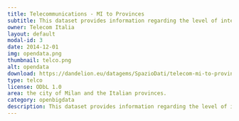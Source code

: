 ```yaml
---
title: Telecommunications - MI to Provinces
subtitle: This dataset provides information regarding the level of interaction between the areas of the city of Milan and the Italian provinces. 
owner: Telecom Italia
layout: default
modal-id: 3
date: 2014-12-01
img: opendata.png
thumbnail: telco.png
alt: opendata
download: https://dandelion.eu/datagems/SpazioDati/telecom-mi-to-provinces/resource/
type: telco
license: ODbL 1.0
area: the city of Milan and the Italian provinces.
category: openbigdata
description: This dataset provides information regarding the level of interaction between the areas of the city of Milan and the Italian provinces.<br/>The level of interaction between an area A of Milan and a province B is given as a pair of decimal numbers. The first number is proportional to the number of calls issued from the area B to the province A, the second one is proportional to the number of calls from the province A to the area B.<br/>The spatial aggregation values are provided for the squares of the Milano GRID.<br/>The temporal values are aggregated in timeslots of ten minutes
---
```

